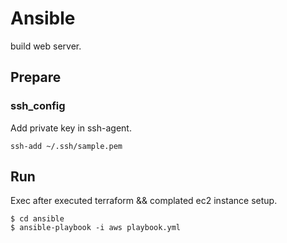 # Ansible

build web server.

## Prepare

### ssh_config

Add private key in ssh-agent.

```
ssh-add ~/.ssh/sample.pem
```

## Run

Exec after executed terraform && complated ec2 instance setup.

```
$ cd ansible
$ ansible-playbook -i aws playbook.yml
```
